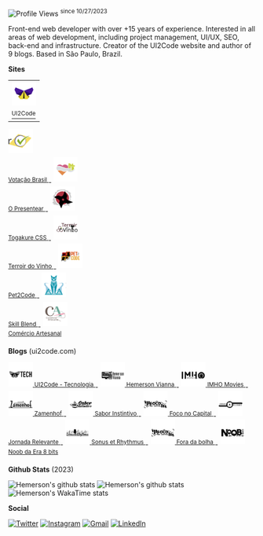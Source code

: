![Profile Views](https://komarev.com/ghpvc/?username=ui2code) <sup>since 10/27/2023</sup>

Front-end web developer with over +15 years of experience. Interested in all areas of web development, including project management, UI/UX, SEO, back-end and infrastructure. Creator of the UI2Code website and author of 9 blogs. Based in São Paulo, Brazil.

**Sites**

<a href="https://ui2code.com" target="_blank">
  <table>
    <tr>
      <td><img src="./resources/sites/ui2code.svg" width="50" /></td>
    </tr>
    <tr>
      <td><sup>UI2Code</sup></td>
    </tr>
  </table>
</a> 
<sup>
  <a href="https://votacaobrasil.com.br" target="_blank">
    <img src="./resources/sites/votacaobrasil.svg" width="50" />
    <br />
    <span>Votação Brasil</span>
  </a>
</sup> - 
<sup>
  <a href="https://opresentear.com.br" target="_blank">
    <img src="./resources/sites/opresentear.svg" width="50" />
    <br />
    <span>O Presentear</span>
  </a>
</sup> - 
<sup>
  <a href="https://togakurecss.com" target="_blank">
    <img src="./resources/sites/togakure.svg" width="50" />
    <br />
    <span>Togakure CSS</span>
  </a>
</sup> - 
<sup>
  <a href="https://terroirdovinho.com.br" target="_blank">
    <img src="./resources/sites/terroirdovinho.svg" width="50" />
    <br />
    <span>Terroir do Vinho</span>
  </a>
</sup> - 
<sup>
  <a href="https://pet2code.com" target="_blank">
    <img src="./resources/sites/pet2code.svg" width="50" />
    <br />
    <span>Pet2Code</span>
  </a>
</sup> - 
<sup>
  <a href="https://skillblend.com.br" target="_blank">
    <img src="./resources/sites/skillblend.svg" width="50" />
    <br />
    <span>Skill Blend</span>
  </a>
</sup> - 
<sup>
  <a href="https://comercioartesanal.com" target="_blank">
    <img src="./resources/sites/comercioartesanal.svg" width="50" />
    <br />
    <span>Comércio Artesanal</span>
  </a>
</sup>


**Blogs** (ui2code.com)

<sup>
  <a href="https://ui2code.com/blogs/tecnologia" target="_blank">
    <img src="./resources/blogs/tecnologia.svg" width="50" />
    <span>UI2Code - Tecnologia</span>
  </a>
</sup> - 
<sup>
  <a href="https://ui2code.com/blogs/hemersonvianna" target="_blank">
    <img src="./resources/blogs/hemersonvianna.svg" width="50" />
    <span>Hemerson Vianna</span>
  </a>
</sup> - 
<sup>
  <a href="https://ui2code.com/blogs/imhomovies/" target="_blank">
    <img src="./resources/blogs/imhomovies.svg" width="50" />
    <span>IMHO Movies</span>
  </a>
</sup> - 
<sup>
  <a href="https://ui2code.com/blogs/zamenhof/" target="_blank">
    <img src="./resources/blogs/zamenhof.svg" width="50" />
    <span>Zamenhof</span>
  </a>
</sup> - 
<sup>
  <a href="https://ui2code.com/blogs/saborinstintivo/" target="_blank">
    <img src="./resources/blogs/saborinstintivo.svg" width="50" />
    <span>Sabor Instintivo</span>
  </a>
</sup> - 
<sup>
  <a href="https://ui2code.com/blogs/foconocapital/" target="_blank">
    <img src="./resources/blogs/foconocapital.svg" width="50" />
    <span>Foco no Capital</span>
  </a>
</sup> - 
<sup>
  <a href="https://ui2code.com/blogs/jornadarelevante/" target="_blank">
    <img src="./resources/blogs/jornadarelevante.svg" width="50" />
    <span>Jornada Relevante</span>
  </a>
</sup> - 
<sup>
  <a href="https://ui2code.com/blogs/sonusetrhythmus/" target="_blank">
    <img src="./resources/blogs/snousetrhythmus.svg" width="50" />
    <span>Sonus et Rhythmus</span>
  </a>
</sup> - 
<sup>
  <a href="https://ui2code.com/blogs/foradabolha/" target="_blank">
    <img src="./resources/blogs/foconocapital.svg" width="50" />
    <span>Fora da bolha</span>
  </a>
</sup> - 
<sup>
  <a href="https://ui2code.com/blogs/noobdaera8bits/" target="_blank">
    <img src="./resources/blogs/noobdaera8bits.svg" width="50" />
    <span>Noob da Era 8 bits</span>
  </a>
</sup>

**Github Stats** (2023)

![Hemerson's github stats](https://github-readme-stats.vercel.app/api?username=ui2code\&rank_icon=percentile\&theme=tokyonight\&hide=contribs,stars\&show=reviews,prs_merged\&include_all_commits=true&show_icons=true\&count_private=true\&role=OWNER,ORGANIZATION_MEMBER,COLLABORATOR\&include_orgs=true\&custom_title=\&hide_border=true\&n=n101)
![Hemerson's github stats](https://github-readme-streak-stats.herokuapp.com?user=ui2code&theme=tokyonight&hide_border=true&card_width=200&date_format=M%20j%5B%2C%20Y%5D&hide_current_streak=true&hide_longest_streak=true)
![Hemerson's WakaTime stats](https://github-readme-stats.vercel.app/api/wakatime?username=ui2code\&hide_border=true\&layout=compact\&theme=tokyonight\&langs_count=8&hide=properties&custom_title=Most%20Used%20Languages\&range=all_time)

**Social**

[![Twitter](https://img.shields.io/badge/Twitter-1DA1F2?style=for-the-badge&logo=twitter&logoColor=white)](https://twitter.com/ui2code)
[![Instagram](https://img.shields.io/badge/Instagram-E4405F?style=for-the-badge&logo=instagram&logoColor=white)](https://instagram.com/ui2code)
[![Gmail](https://img.shields.io/badge/Gmail-D14836?style=for-the-badge&logo=gmail&logoColor=white)](mailto:hemerson.lourenco@gmail.com)
[![LinkedIn](https://img.shields.io/badge/LinkedIn-0077B5?style=for-the-badge&logo=linkedin&logoColor=white)](https://www.linkedin.com/in/hemersonvianna)
